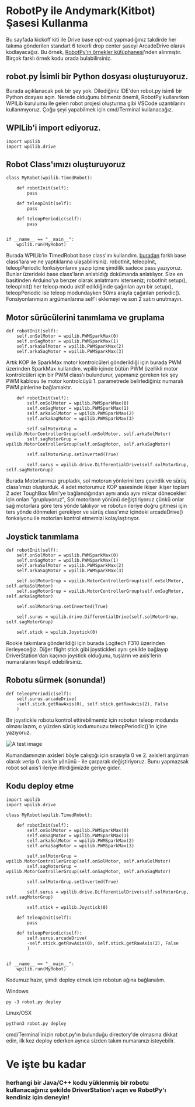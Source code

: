 # RobotPy ile Andymark(Kitbot) Şasesi Kullanma
Bu sayfada kickoff kiti ile Drive base opt-out yapmadığınız takdirde her takıma gönderilen standart 6 tekerli drop center şaseyi ArcadeDrive olarak kodlayacağız.
Bu örnek, [RobotPy'ın örnekler kütüphanesi](https://github.com/robotpy/examples/blob/main/arcade-drive/robot.py)'nden alınmıştır. Birçok farklı örnek kodu orada bulabilirsiniz.

## robot.py İsimli bir Python dosyası oluşturuyoruz.
Burada açıklanacak pek bir şey yok. Dilediğiniz IDE'den robot.py isimli bir Python dosyası açın. Nerede olduğunu bilmeniz önemli, RobotPy kullanırken WPILib kurulumu ile gelen robot projesi oluşturma gibi VSCode uzantılarını kullanmıyoruz. Çoğu şeyi yapabilmek için cmd/Terminal kullanacağız.

## WPILib'i import ediyoruz.

```
import wpilib
import wpilib.drive
```

## Robot Class'ımızı oluşturuyoruz
```
class MyRobot(wpilib.TimedRobot):

    def robotInit(self):
        pass

    def teleopInit(self):
        pass

    def teleopPeriodic(self):
        pass


if __name__ == "__main__":
    wpilib.run(MyRobot)
```

Burada WPILib'in TimedRobot base class'ını kullandım. [buradan](../frc-java-temelleri/frc-java-temelleri.md) farklı base class'lara ve ne yaptıklarına ulaşabilirsiniz. robotInit, teleopInit, teleopPeriodic fonksiyonlarını yazıp içine şimdilik sadece pass yazıyoruz. Bunlar üzerideki base class'ların anlatıldığı dokümanda anlatılıyor. Size en basitinden Arduino'ya benzer olarak anlatmamı isterseniz; robotInit setup(), teleopInit() her teleop modu aktif edildiğinde çağırılan ayrı bir setup(), teleopPeriodic ise teleop modundayken 50ms arayla çağırılan periodic(). Fonsiyonlarımızın argümanlarına self'i eklemeyi ve son 2 satırı unutmayın.

## Motor sürücülerini tanımlama ve gruplama

    def robotInit(self):
        self.onSolMotor = wpilib.PWMSparkMax(0)
        self.onSagMotor = wpilib.PWMSparkMax(1)
        self.arkaSolMotor = wpilib.PWMSparkMax(2)
        self.arkaSagMotor = wpilib.PWMSparkMax(3)
Artık KOP ile SparkMax motor kontrolcüleri gönderildiği için burada PWM üzerinden SparkMax kullandım. wpilib içinde bütün PWM özellikli motor kontrolcüleri için bir PWM class'ı bulundurur, yapmanız gereken tek şey PWM kablosu ile motor kontrolcüyü 1. parametrede belirlediğiniz numaralı PWM pinlerine bağlamaktır.
```
    def robotInit(self):
        self.onSolMotor = wpilib.PWMSparkMax(0)
        self.onSagMotor = wpilib.PWMSparkMax(1)
        self.arkaSolMotor = wpilib.PWMSparkMax(2)
        self.arkaSagMotor = wpilib.PWMSparkMax(3)
        
        self.solMotorGrup = wpilib.MotorControllerGroup(self.onSolMotor, self.arkaSolMotor)
        self.sagMotorGrup = wpilib.MotorControllerGroup(self.onSagMotor, self.arkaSagMotor)
        
        self.solMotorGrup.setInverted(True)
        
        self.surus = wpilib.drive.DifferentialDrive(self.solMotorGrup, self.sagMotorGrup)
```
Burada Motorlarımızı grupladık, sol motorun yönlerini ters çevirdik ve sürüş class'ımızı oluşturduk. 4 adet motorumuz KOP şasesinde ikişer ikişer toplam 2 adet ToughBox Mini'ye bağlandığından aynı anda aynı miktar dönecekleri için onları "grupluyoruz", Sol motorların yönünü değiştiriyoruz çünkü onlar sağ motorlara göre ters yönde takılıyor ve robotun ileriye doğru gitmesi için ters yönde dönmeleri gerekiyor ve sürüş class'ımız içindeki arcadeDrive() fonksiyonu ile motorları kontrol etmemizi kolaylaştırıyor.

## Joystick tanımlama
    def robotInit(self):
        self.onSolMotor = wpilib.PWMSparkMax(0)
        self.onSagMotor = wpilib.PWMSparkMax(1)
        self.arkaSolMotor = wpilib.PWMSparkMax(2)
        self.arkaSagMotor = wpilib.PWMSparkMax(3)
        
        self.solMotorGrup = wpilib.MotorControllerGroup(self.onSolMotor, self.arkaSolMotor)
        self.sagMotorGrup = wpilib.MotorControllerGroup(self.onSagMotor, self.arkaSagMotor)
        
        self.solMotorGrup.setInverted(True)
        
        self.surus = wpilib.drive.DifferentialDrive(self.solMotorGrup, self.sagMotorGrup)
        
        self.stick = wpilib.Joystick(0)
Rookie takımlara gönderildiği için burada Logitech F310 üzerinden ilerleyeceğiz. Diğer flight stick gibi joystickleri aynı şekilde bağlayıp DriverStation'dan kaçıncı joystick olduğunu, tuşların ve axis'lerin numaralarını tespit edebilirsiniz.

## Robotu sürmek (sonunda!)
    def teleopPeriodic(self):
        self.surus.arcadeDrive(
        -self.stick.getRawAxis(0), self.stick.getRawAxis(2), False
        )


Bir joystickle robotu kontrol ettirebilmemiz için robotun teleop modunda olması lazım, o yüzden sürüş kodumunuzu teleopPeriodic()'in içine yazıyoruz.

![A test image](https://imgyukle.com/f/2022/10/24/n0f2jA.png)

Kumandamınızın axisleri böyle çalıştığı için sırasıyla 0 ve 2. axisleri argüman olarak verip 0. axis'in yönünü - ile çarparak değiştiriyoruz. Bunu yapmazsak robot sol axis'i ileriye ittirdiğimizde geriye gider.

## Kodu deploy etme
```
import wpilib
import wpilib.drive

class MyRobot(wpilib.TimedRobot):

    def robotInit(self):
        self.onSolMotor = wpilib.PWMSparkMax(0)
        self.onSagMotor = wpilib.PWMSparkMax(1)
        self.arkaSolMotor = wpilib.PWMSparkMax(2)
        self.arkaSagMotor = wpilib.PWMSparkMax(3)
        
        self.solMotorGrup = wpilib.MotorControllerGroup(self.onSolMotor, self.arkaSolMotor)
        self.sagMotorGrup = wpilib.MotorControllerGroup(self.onSagMotor, self.arkaSagMotor)
        
        self.solMotorGrup.setInverted(True)
        
        self.surus = wpilib.drive.DifferentialDrive(self.solMotorGrup, self.sagMotorGrup)
        
        self.stick = wpilib.Joystick(0)

    def teleopInit(self):
        pass

    def teleopPeriodic(self):
        self.surus.arcadeDrive(
        -self.stick.getRawAxis(0), self.stick.getRawAxis(2), False
        )


if __name__ == "__main__":
    wpilib.run(MyRobot)

```

Kodumuz hazır, şimdi deploy etmek için robotun ağına bağlanalım.

Windows
```
py -3 robot.py deploy
```
Linux/OSX
```
python3 robot.py deploy
```

cmd/Terminal'inizin robot.py'ın bulunduğu directory'de olmasına dikkat edin, ilk kez deploy ederken ayrıca sizden takım numaranızı isteyebilir.


# Ve işte bu kadar
### herhangi bir Java/C++ kodu yüklenmiş bir robotu kullanacağınız şekilde DriverStation'ı açın ve RobotPy'ı kendiniz için deneyin!
